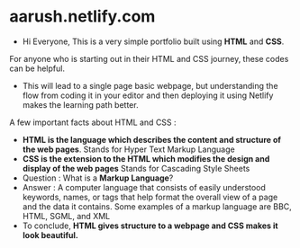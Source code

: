 # aarush.netlify.com

* Hi Everyone, This is a very simple portfolio built using **HTML** and **CSS**.

For anyone who is starting out in their HTML and CSS journey, these codes can be helpful. 
- This will lead to a single page basic webpage, but understanding the flow from coding it in your editor and then deploying it using Netlify makes the learning path better.

A few important facts about HTML and CSS : 

- **HTML is the language which describes the content and structure of the web pages**. Stands for Hyper Text Markup Language
- **CSS is the extension to the HTML which modifies the design and display of the web pages** Stands for Cascading Style Sheets
- Question : What is a **Markup Language**? 
- Answer : A computer language that consists of easily understood keywords, names, or tags that help format the overall view of a page and the data it contains. Some examples of a markup language are BBC, HTML, SGML, and XML
- To conclude, **HTML gives structure to a webpage and CSS makes it look beautiful.**
